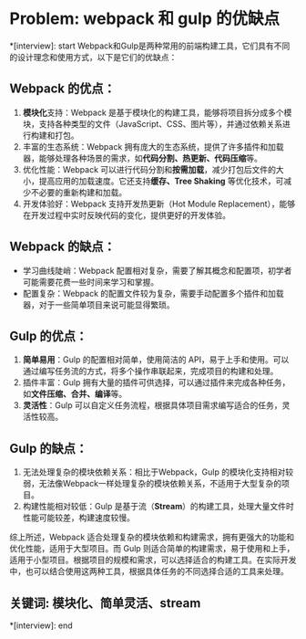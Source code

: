 # Problem: webpack 和 gulp 的优缺点

*[interview]: start
Webpack和Gulp是两种常用的前端构建工具，它们具有不同的设计理念和使用方式，以下是它们的优缺点：
## Webpack 的优点：

1. **模块化**支持：Webpack 是基于模块化的构建工具，能够将项目拆分成多个模块，支持各种类型的文件（JavaScript、CSS、图片等），并通过依赖关系进行构建和打包。
2. 丰富的生态系统：Webpack 拥有庞大的生态系统，提供了许多插件和加载器，能够处理各种场景的需求，如**代码分割、热更新、代码压缩**等。
3. 优化性能：Webpack 可以进行代码分割和**按需加载**，减少打包后文件的大小，提高应用的加载速度。它还支持**缓存、Tree Shaking** 等优化技术，可减少不必要的重新构建和加载。
4. 开发体验好：Webpack 支持开发热更新（Hot Module Replacement），能够在开发过程中实时反映代码的变化，提供更好的开发体验。

## Webpack 的缺点：
- 学习曲线陡峭：Webpack 配置相对复杂，需要了解其概念和配置项，初学者可能需要花费一些时间来学习和掌握。
- 配置复杂：Webpack 的配置文件较为复杂，需要手动配置多个插件和加载器，对于一些简单项目来说可能显得繁琐。

## Gulp 的优点：
1. **简单易用**：Gulp 的配置相对简单，使用简洁的 API，易于上手和使用。可以通过编写任务流的方式，将多个操作串联起来，完成项目的构建和处理。
2. 插件丰富：Gulp 拥有大量的插件可供选择，可以通过插件来完成各种任务，如**文件压缩、合并、编译**等。
3. **灵活性**：Gulp 可以自定义任务流程，根据具体项目需求编写适合的任务，灵活性较高。

## Gulp 的缺点：
1. 无法处理复杂的模块依赖关系：相比于Webpack，Gulp 的模块化支持相对较弱，无法像Webpack一样处理复杂的模块依赖关系，不适用于大型复杂的项目。
2. 构建性能相对较低：Gulp 是基于流（**Stream**）的构建工具，处理大量文件时性能可能较差，构建速度较慢。

综上所述，Webpack 适合处理复杂的模块依赖和构建需求，拥有更强大的功能和优化性能，适用于大型项目。而 Gulp 则适合简单的构建需求，易于使用和上手，适用于小型项目。根据项目的规模和需求，可以选择适合的构建工具。在实际开发中，也可以结合使用这两种工具，根据具体任务的不同选择合适的工具来处理。

## 关键词: 模块化、简单灵活、stream
*[interview]: end
